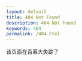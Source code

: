 ```yaml
---
layout: default
title: 404 Not Found
description: 404 Not Found
keywords: 404
permalink: /404.html
---
```


该页面在百慕大失踪了
